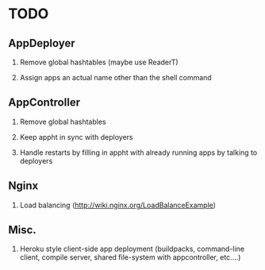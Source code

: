 # TODO

## AppDeployer

1. Remove global hashtables (maybe use ReaderT)

2. Assign apps an actual name other than the shell command

## AppController

1. Remove global hashtables

2. Keep appht in sync with deployers

3. Handle restarts by filling in appht with already running apps by talking to deployers

## Nginx

1. Load balancing (http://wiki.nginx.org/LoadBalanceExample)

## Misc.

1. Heroku style client-side app deployment (buildpacks, command-line client, compile server, shared file-system with appcontroller, etc....)

